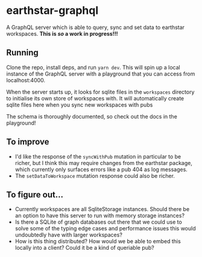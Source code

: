 # earthstar-graphql

A GraphQL server which is able to query, sync and set data to earthstar workspaces. **This is _so_ a work in progress!!!**

## Running

Clone the repo, install deps, and run `yarn dev`. This will spin up a local instance of the GraphQL server with a playground that you can access from localhost:4000.

When the server starts up, it looks for sqlite files in the `workspaces` directory to initialise its own store of workspaces with. It will automatically create sqlite files here when you sync new workspaces with pubs

The schema is thoroughly documented, so check out the docs in the playground!

## To improve

- I'd like the response of the `syncWithPub` mutation in particular to be richer, but I think this may require changes from the earthstar package, which currently only surfaces errors like a pub 404 as log messages.
- The `setDataToWorkspace` mutation response could also be richer.

## To figure out...

- Currently workspaces are all SqliteStorage instances. Should there be an option to have this server to run with memory storage instances?
- Is there a SQLite of graph databases out there that we could use to solve some of the typing edge cases and performance issues this would undoubtedly have with larger workspaces?
- How is this thing distributed? How would we be able to embed this locally into a client? Could it be a kind of queriable pub?
